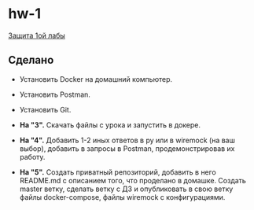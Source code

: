 # hw-1

[Защита 1ой лабы](https://drive.google.com/)

## Сделано
- Установить Docker на домашний компьютер.
- Установить Postman.
- Установить Git.


- **На "3".**
Скачать файлы с урока и запустить в докере.

- **На "4".**
Добавить 1-2 иных ответов в py или в wiremock (на ваш выбор), добавить в запросы в Postman, продемонстрировав их работу.

- **На "5".**
Создать приватный репозиторий, добавить в него README.md с описанием того, что проделано в домашке.
Создать master ветку, сделать ветку с ДЗ и опубликовать в свою ветку файлы docker-compose, файлы wiremock с конфигурациями.
